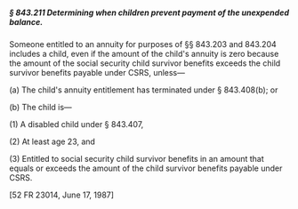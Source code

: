 ##### § 843.211 Determining when children prevent payment of the unexpended balance. #####

Someone entitled to an annuity for purposes of §§ 843.203 and 843.204 includes a child, even if the amount of the child's annuity is zero because the amount of the social security child survivor benefits exceeds the child survivor benefits payable under CSRS, unless—

(a) The child's annuity entitlement has terminated under § 843.408(b); or

(b) The child is—

(1) A disabled child under § 843.407,

(2) At least age 23, and

(3) Entitled to social security child survivor benefits in an amount that equals or exceeds the amount of the child survivor benefits payable under CSRS.

[52 FR 23014, June 17, 1987]
